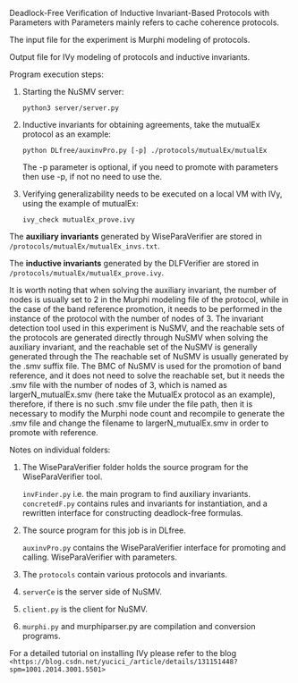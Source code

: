 Deadlock-Free Verification of Inductive Invariant-Based Protocols with Parameters with Parameters mainly refers to cache coherence protocols.

The input file for the experiment is Murphi modeling of protocols.

Output file for IVy modeling of protocols and inductive invariants.

Program execution steps:

1. Starting the NuSMV server:

    ```cd /serverCe
    python3 server/server.py
    ```

2. Inductive invariants for obtaining agreements, take the mutualEx protocol as an example:

    ```
    python DLfree/auxinvPro.py [-p] ./protocols/mutualEx/mutualEx
    ```
    The -p parameter is optional, if you need to promote with parameters then use -p, if not no need to use the.

4. Verifying generalizability needs to be executed on a local VM with IVy, using the example of mutualEx:

    ```
    ivy_check mutualEx_prove.ivy
    ```



The **auxiliary invariants** generated by WiseParaVerifier are stored in `/protocols/mutualEx/mutualEx_invs.txt`.

The **inductive invariants** generated by the DLFVerifier are stored in `/protocols/mutualEx/mutualEx_prove.ivy`.

It is worth noting that when solving the auxiliary invariant, the number of nodes is usually set to 2 in the Murphi modeling file of the protocol, while in the case of the band reference promotion, it needs to be performed in the instance of the protocol with the number of nodes of 3. The invariant detection tool used in this experiment is NuSMV, and the reachable sets of the protocols are generated directly through NuSMV when solving the auxiliary invariant, and the reachable set of the NuSMV is generally generated through the The reachable set of NuSMV is usually generated by the .smv suffix file. The BMC of NuSMV is used for the promotion of band reference, and it does not need to solve the reachable set, but it needs the .smv file with the number of nodes of 3, which is named as largerN_mutualEx.smv (here take the MutualEx protocol as an example), therefore, if there is no such .smv file under the file path, then it is necessary to modify the Murphi node count and recompile to generate the .smv file and change the filename to largerN_mutualEx.smv in order to promote with reference.

Notes on individual folders:

1. The WiseParaVerifier folder holds the source program for the WiseParaVerifier tool.

    `invFinder.py` i.e. the main program to find auxiliary invariants.
    `concretedF.py` contains rules and invariants for instantiation, and a rewritten interface for constructing deadlock-free formulas.

2. The source program for this job is in DLfree.

   `auxinvPro.py` contains the WiseParaVerifier interface for promoting and calling. WiseParaVerifier with parameters.

4. The `protocols` contain various protocols and invariants.

5. `serverCe` is the server side of NuSMV.

6. `client.py` is the client for NuSMV.

7. `murphi.py` and murphiparser.py are compilation and conversion programs.

For a detailed tutorial on installing IVy please refer to the blog `<https://blog.csdn.net/yucici_/article/details/131151448?spm=1001.2014.3001.5501>`
